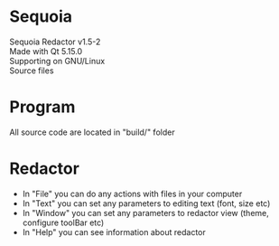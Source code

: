 # Sequoia
Sequoia Redactor v1.5-2  
Made with Qt 5.15.0  
Supporting on GNU/Linux  
Source files
  
# Program
All source code are located in "build/" folder  

# Redactor
* In "File" you can do any actions with files in your computer  
* In "Text" you can set any parameters to editing text (font, size etc)  
* In "Window" you can set any parameters to redactor view (theme, configure toolBar etc)  
* In "Help" you can see information about redactor  
